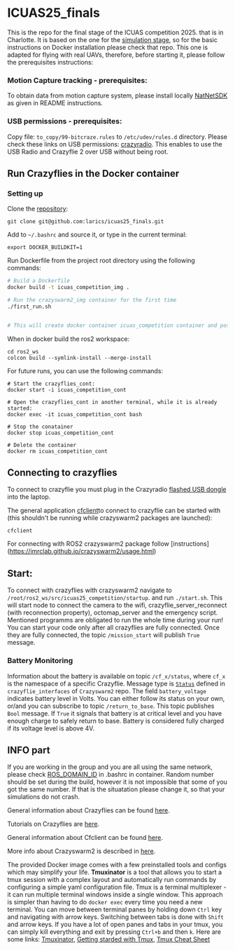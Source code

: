 # ICUAS25_finals
This is the repo for the final stage of the ICUAS competition 2025. that is in Charlotte.
It is based  on the one for the [simulation stage](https://github.com/larics/icuas25_competition), so for the basic instructions on Docker installation please check that repo. This one is adapted for flying with real UAVs, therefore, before starting it, please follow the prerequisites instructions:

### Motion Capture tracking - prerequisites: 
To obtain data from motion capture system, please install locally [NatNetSDK](https://github.com/whoenig/NatNetSDKCrossplatform) as given in README instructions.

### USB permissions - prerequisites: 
Copy file: `to_copy/99-bitcraze.rules` to  `/etc/udev/rules.d` directory. Please check these links on USB permissions: [crazyradio](https://www.bitcraze.io/documentation/repository/crazyflie-lib-python/master/installation/usb_permissions/). This enables to use the USB Radio and Crazyflie 2 over USB without being root.

## Run Crazyflies in the Docker container
### Setting up
Clone the [repository]([https://github.com/larics/icuas25_finals]):
```
git clone git@github.com:larics/icuas25_finals.git

```
Add  to  `~/.bashrc` and source it, or type in the current terminal: 
```
export DOCKER_BUILDKIT=1
```
Run Dockerfile from the project root directory using the following commands:
```bash
# Build a Dockerfile
docker build -t icuas_competition_img . 

# Run the crazyswarm2_img container for the first time
./first_run.sh


# This will create docker container icuas_competition container and position you into the container
```
When in docker build the ros2 workspace: 
```
cd ros2_ws
colcon build --symlink-install --merge-install 
```
For future runs, you can use the following commands:
```
# Start the crazyflies_cont:
docker start -i icuas_competition_cont

# Open the crazyflies_cont in another terminal, while it is already started:
docker exec -it icuas_competition_cont bash

# Stop the conatainer
docker stop icuas_competition_cont

# Delete the container
docker rm icuas_competition_cont
```
## Connecting to crazyflies
To connect to crazyflie you must plug in the Crazyradio [flashed USB dongle](https://www.bitcraze.io/documentation/tutorials/getting-started-with-crazyradio-2-0/) into the laptop. 

The general application [cfclient](https://www.bitcraze.io/documentation/repository/crazyflie-clients-python/master/userguides/userguide_client/)to connect to crazyflie can be started with (this shouldn't be running while crazyswarm2 packages are launched):

```
cfclient
```
For connecting with ROS2 crazyswarm2 package follow [instructions] (https://imrclab.github.io/crazyswarm2/usage.html)

## Start:

To connect with crazyflies with crazyswarm2 navigate to `/root/ros2_ws/src/icuas25_competition/startup`. and run `./start.sh`. This will start node to connect the camera to the wifi, crazyflie_server_reconnect (with reconnection property), octomap_server and the emergency script. Mentioned programms are obligated to run the whole time during your run! You can start your code only after all crazyflies are fully connected. Once they are fully connected, the topic `/mission_start` will publish `True` message.


### Battery Monitoring
Information about the battery is available on topic `/cf_x/status`, where `cf_x` is the namespace of a specific Crazyflie. Message type is [`Status`](https://github.com/IMRCLab/crazyswarm2/blob/main/crazyflie_interfaces/msg/Status.msg) defined in `crazyflie_interfaces` of `Crazyswarm2` repo. The field `battery_voltage` indicates battery level in Volts. You can either follow its status on your own, or/and  you can subscribe to topic `/return_to_base`. This topic publishes `Bool` message. If `True` it signals that battery is at critical level and you have enough charge to safely return to base. Battery is considered fully charged if its voltage level is above 4V.


## INFO part
If you are working in the group and you are all using the same network, please check [ROS_DOMAIN_ID](https://docs.ros.org/en/eloquent/Tutorials/Configuring-ROS2-Environment.html#the-ros-domain-id-variable) in .bashrc in container. Random number should be set during the build, however it is not impossible that some of you got the same number. If that is the situatation please change it, so that your simulations do  not crash.

General information about Crazyflies can be found [here](https://www.bitcraze.io/products/crazyflie-2-1/).

Tutorials on Crazyflies are [here](https://www.bitcraze.io/documentation/start/).

General information about Cfclient can be found [here](https://www.bitcraze.io/documentation/repository/crazyflie-clients-python/master/userguides/userguide_client/).

More info about Crazyswarm2 is described in [here](https://imrclab.github.io/crazyswarm2/).

The provided Docker image comes with a few preinstalled tools and configs which may simplify your life.
**Tmuxinator** is a tool that allows you to start a tmux session with a complex layout and automatically run commands by configuring a simple yaml configuration file. Tmux is a terminal multiplexer - it can run multiple terminal windows inside a single window. This approach is simpler than having to do `docker exec` every time you need a new terminal. You can move between terminal panes by holding down `Ctrl` key and navigating with arrow keys. Switching between tabs is done with `Shift` and arrow keys. If you have a lot of open panes and tabs in your tmux, you can simply kill everything and exit by pressing `Ctrl+b` and then `k`.
Here are some links: [Tmuxinator](https://github.com/tmuxinator/tmuxinator), [Getting starded with Tmux](https://linuxize.com/post/getting-started-with-tmux/), [Tmux Cheat Sheet](https://tmuxcheatsheet.com/)
